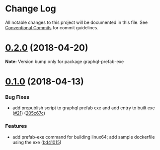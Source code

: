 # Change Log

All notable changes to this project will be documented in this file.
See [Conventional Commits](https://conventionalcommits.org) for commit guidelines.

<a name="0.2.0"></a>
# [0.2.0](https://github.com/jdolle/graphql-prefab/compare/v0.1.0...v0.2.0) (2018-04-20)




**Note:** Version bump only for package graphql-prefab-exe

<a name="0.1.0"></a>
# [0.1.0](https://github.com/jdolle/graphql-prefab/compare/0.0.2...0.1.0) (2018-04-13)


### Bug Fixes

* add prepublish script to graphql prefab exe and add entry to built exe ([#21](https://github.com/jdolle/graphql-prefab/issues/21)) ([205c67c](https://github.com/jdolle/graphql-prefab/commit/205c67c))


### Features

* add prefab-exe command for building linux64; add sample dockerfile using the exe ([bd41015](https://github.com/jdolle/graphql-prefab/commit/bd41015))
